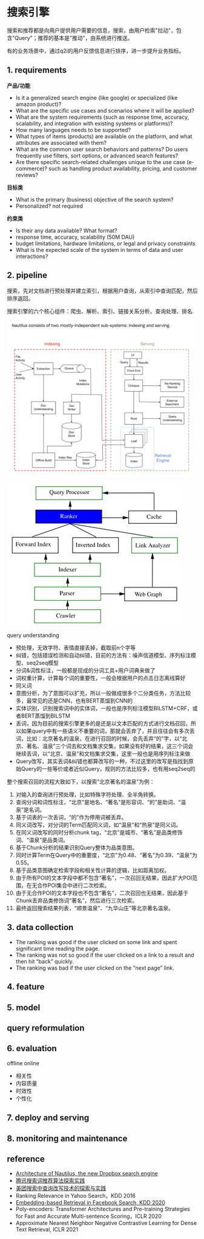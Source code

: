# 搜索引擎

搜索和推荐都是向用户提供用户需要的信息，搜索，由用户检索"拉动"，包含"Query"；推荐的基本是"推动"，由系统进行推送。

有的业务场景中，通过q2i的用户反馈信息进行排序，进一步提升业务指标。


## 1. requirements

**产品/功能**
- Is it a generalized search engine (like google) or specialized (like amazon product)?
- What are the specific use cases and scenarios where it will be applied?
- What are the system requirements (such as response time, accuracy, scalability, and integration with existing systems or platforms)?
- How many languages needs to be supported?
- What types of items (products) are available on the platform, and what attributes are associated with them?
- What are the common user search behaviors and patterns? Do users frequently use filters, sort options, or advanced search features?
- Are there specific search-related challenges unique to the use case (e-commerce)? such as handling product availability, pricing, and customer reviews?

**目标类**
- What is the primary (business) objective of the search system?
- Personalized? not required

**约束类**
- Is their any data available? What format?
- response time, accuracy, scalability (50M DAU)
- budget limitations, hardware limitations, or legal and privacy constraints
- What is the expected scale of the system in terms of data and user interactions?


## 2. pipeline

搜索，先对文档进行预处理并建立索引，根据用户查询，从索引中查询匹配，然后排序返回。

搜索引擎的六个核心组件：爬虫、解析、索引、链接关系分析、查询处理、排名.

![](../../.github/assets/03ml-search-engine-pipe2.png)

![](../../.github/assets/03ml-search-engine-pipe.png)


query understanding
- 预处理，无效字符、表情直接丢掉，截取前n个字等
- 纠错，包括错误检测和自动纠错，目前的方法有：噪声信道模型、序列标注模型、seq2seq模型
- 分词&词性标注，一般都是现成的分词工具+用户词典来做了
- 词权重计算，计算每个词的重要性，一般会根据用户的点击日志离线算好
- 同义词
- 意图分析，为了意图可以扩充，所以一般做成很多个二分类任务，方法比较多，最常见的还是CNN，也有BERT蒸馏到CNN的
- 实体识别，识别搜索词中的实体词，一般也是序列标注模型BILSTM+CRF，或者BERT蒸馏到BILSTM
- 丢词，因为目前的搜索引擎更多的是还是以文本匹配的方式进行文档召回，所以如果query中有一些语义不重要的词，那就会丢弃了，并且往往会有多次丢词，比如：北京著名的温泉，在进行召回的时候，会先丢弃“的”字，以“北京、著名、温泉”三个词去和文档集求交集，如果没有好的结果，这三个词会继续丢词，以“北京、温泉”和文档集求交集，这里一般也是用序列标注来做
- Query改写，其实丢词&纠错也都算改写的一种，不过这里的改写是指找到原始Query的一些等价或者近似Query，规则的方法比较多，也有用seq2seq的


整个搜索召回的流程大致如下，以搜索“北京著名的温泉”为例：
1. 对输入的查询进行预处理，比如特殊字符处理、全半角转换。
2. 查询分词和词性标注，“北京”是地名、“著名”是形容词、“的”是助词、“温泉”是名词。
3. 基于词表的一次丢词，“的”作为停用词被丢弃。
4. 同义词改写，对分词的Term匹配同义词，如“温泉”和“热泉”是同义词。
5. 在同义词改写的同时分析chunk tag，“北京”是城市、“著名”是品类修饰词、“温泉”是品类词。
6. 基于Chunk分析的结果识别Query整体为品类意图。
7. 同时计算Term在Query中的重要度，“北京”为0.48、“著名”为0.39、“温泉”为0.55。
8. 基于品类意图确定检索字段和相关性计算的逻辑，比如距离加权。
9. 由于所有POI的文本字段中都不包含“著名”，一次召回无结果，因此扩大POI范围，在无合作POI集合中进行二次检索。
10. 由于无合作POI的文本字段也不包含“著名”，二次召回也无结果，因此基于Chunk丢弃品类修饰词“著名”，然后进行三次检索。
11. 最终返回搜索结果列表，“顺景温泉”、“九华山庄”等北京著名温泉。


## 3. data collection

- The ranking was good if the user clicked on some link and spent significant time reading the page. 
- The ranking was not so good if the user clicked on a link to a result and then hit “back” quickly. 
- The ranking was bad if the user clicked on the “next page” link.

## 4. feature


## 5. model


## query reformulation


## 6. evaluation
offline
online
- 相关性
- 内容质量
- 时效性
- 个性化


## 7. deploy and serving


## 8. monitoring and maintenance


## reference
- [Architecture of Nautilus, the new Dropbox search engine](https://dropbox.tech/machine-learning/architecture-of-nautilus-the-new-dropbox-search-engine)
- [腾讯搜索词推荐算法探索实践](https://mp.weixin.qq.com/s/4j3VZ8yNqwm6FJI9UFOlnw)
- [美团搜索中查询改写技术的探索与实践](https://tech.meituan.com/2022/02/17/exploration-and-practice-of-query-rewriting-in-meituan-search.html)
- Ranking Relevance in Yahoo Search，KDD 2016
- [Embedding-based Retrieval in Facebook Search, KDD 2020](https://arxiv.org/pdf/2006.11632)
- Poly-encoders: Transformer Architectures and Pre-training Strategies for Fast and Accurate Multi-sentence Scoring，ICLR 2020
- Approximate Nearest Neighbor Negative Contrastive Learning for Dense Text Retrieval, ICLR 2021

